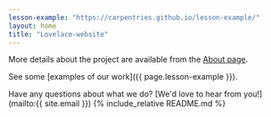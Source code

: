 ```yaml
---
lesson-example: "https://carpentries.github.io/lesson-example/"
layout: home
title: "Lovelace-website"
---
```


More details about the project are available from the [About page](about).

See some [examples of our work]({{ page.lesson-example }}).

Have any questions about what we do? [We'd love to hear from you!](mailto:{{ site.email }})
{% include_relative README.md %}



